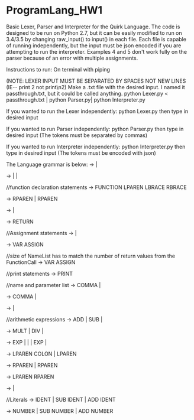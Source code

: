 # ProgramLang_HW1

Basic Lexer, Parser and Interpreter for the Quirk Language. The code is designed to be run on Python 2.7, but it can
be easily modified to run on 3.4/3.5 by changing raw_input() to input() in each file. Each file is capable of running
independently, but the input must be json encoded if you are attempting to run the interpreter. Examples 4 and 5 don't
work fully on the parser because of an error with multiple assignments.

Instructions to run:
On terminal with piping

(NOTE: LEXER INPUT MUST BE SEPARATED BY SPACES NOT NEW LINES (IE-- print 2 not print\n2)
Make a .txt file with the desired input. I named it passthrough.txt, but it could be called anything.
python Lexer.py < passthrough.txt | python Parser.py| python Interpreter.py

If you wanted to run the Lexer independently:
python Lexer.py
then type in desired input

If you wanted to run Parser independently:
python Parser.py
then type in desired input (The tokens must be separated by commas)


If you wanted to run Interpreter independently:
python Interpreter.py
then type in desired input (The tokens must be encoded with json)



The Language grammar is below:
<Program> -> <Statement> <Program> | <Statement>

<Statement> -> <FunctionDeclaration> | <Assignment> | <Print>


//function declaration statements
<FunctionDeclaration> -> FUNCTION <Name> LPAREN <FunctionParams> LBRACE <FunctionBody> RBRACE

<FunctionParams> -> <NameList> RPAREN | RPAREN

<FunctionBody> -> <Program> <Return> | <Return>

<Return> -> RETURN <ParameterList>


//Assignment statements
<Assignment> -> <SingleAssignment> | <MultipleAssignment>

<SingleAssignment> -> VAR <Name> ASSIGN <Expression>


//size of NameList has to match the number of return values from the FunctionCall
<MultipleAssignment> -> VAR <NameList> ASSIGN <FunctionCall>


//print statements
<Print> -> PRINT <Expression>


//name and parameter list
<NameList> -> <Name> COMMA <NameList> | <Name>

<ParameterList> -> <Parameter> COMMA <ParameterList> | <Parameter>

<Parameter> -> <Expression> | <Name>


//arithmetic expressions
<Expression> -> <Term> ADD <Expression> | <Term> SUB <Expression> | <Term>

<Term> -> <Factor> MULT <Term> | <Factor> DIV <Term> | <Factor>

<Factor> -> <SubExpression> EXP <Factor> | <SubExpression> | <FunctionCall> | <Value> EXP <Factor> | <Value>

<FunctionCall> ->  <Name> LPAREN <FunctionCallParams> COLON <Number> | <Name> LPAREN <FunctionCallParams>

<FunctionCallParams> ->  <ParameterList> RPAREN | RPAREN

<SubExpression> -> LPAREN <Expression> RPAREN

<Value> -> <Name> | <Number>


//Literals
<Name> -> IDENT | SUB IDENT | ADD IDENT

<Number> -> NUMBER | SUB NUMBER | ADD NUMBER
